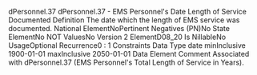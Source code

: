 

dPersonnel.37
dPersonnel.37 - EMS Personnel's Date Length of Service Documented
Definition
The date which the length of EMS service was documented.
National ElementNoPertinent Negatives (PN)No
State ElementNo
NOT ValuesNo
Version 2 ElementD08_20
Is NillableNo
UsageOptional
Recurrence0 : 1
Constraints
Data Type
date
minInclusive
1900-01-01
maxInclusive
2050-01-01
Data Element Comment
Associated with dPersonnel.37 (EMS Personnel's Total Length of Service in Years).